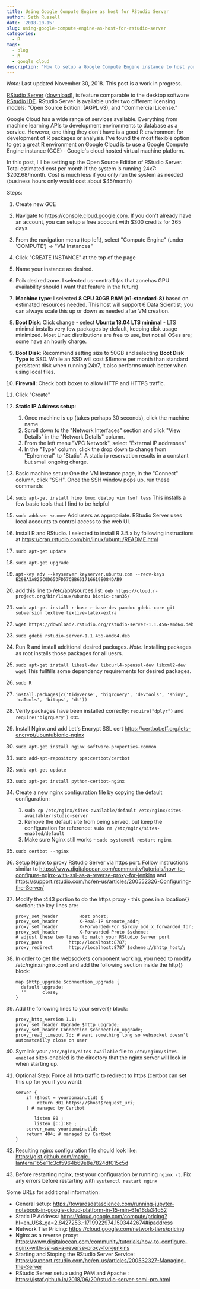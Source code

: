 ```yaml
---
title: Using Google Compute Engine as host for RStudio Server
author: Seth Russell
date: '2018-10-15'
slug: using-google-compute-engine-as-host-for-rstudio-server
categories:
  - R
tags:
  - blog
  - R
  - google cloud
description: 'How to setup a Google Compute Engine instance to host your own RStudio Server'
---
```


*Note:* Last updated November 30, 2018. This post is a work in progress.

[RStudio Server](https://www.rstudio.com/products/rstudio-server-pro/)  ([download](https://www.rstudio.com/products/rstudio/download-server/)), is feature comparable to the desktop software [RStudio IDE](https://www.rstudio.com/products/rstudio/). RStudio Server is available under two different licensing models: "Open Source Edition: (AGPL v3), and "Commercial License."

Google Cloud has a wide range of services available. Everything from machine learning APIs to development environments to database as a service. However, one thing they don't have is a good R environment for development of R packages or analysis. I've found the most flexible option to get a great R environment on Google Cloud is to use a Google Compute Engine instance (GCE) - Google's cloud hosted virtual machine platform.

In this post, I'll be setting up the Open Source Edition of RStudio Server. Total estimated cost per month if the system is running 24x7: $202.68/month. Cost is much less if you only run the system as needed (business hours only would cost about $45/month)


Steps:

1. Create new GCE
  1. Navigate to https://console.cloud.google.com. If you don't already have an account, you can setup a free account with $300 credits for 365 days.
  1. From the navigation menu (top left), select "Compute Engine" (under 'COMPUTE') -> "VM Instances"
  1. Click "CREATE INSTANCE" at the top of the page
  1. Name your instance as desired.
  1. Pcik desired zone. I selected us-central1 (as that zonehas GPU availability should I want that feature in the future)
  1. **Machine type**: I selected **8 CPU 30GB RAM (n1-standard-8)** based on estimated resources needed. This host will support 6 Data Scientist; you can always scale this up or down as needed after VM creation.
  1. **Boot Disk**: Click change - select **Ubuntu 18.04 LTS minimal** - LTS minimal installs very few packages by default, keeping disk usage minimized. Most Linux distributions are free to use, but not all OSes are; some have an hourly charge.
  1. **Boot Disk**: Recommend setting size to 50GB and selecting **Boot Disk Type** to SSD. While an SSD will cost $8/more per month than standard persistent disk when running 24x7, it also performs much better when using local files.
  1. **Firewall**: Check both boxes to allow HTTP and HTTPS traffic.
  1. Click "Create"
  1. **Static IP Address setup**:
      1. Once machine is up (takes perhaps 30 seconds), click the machine name
      1. Scroll down to the "Network Interfaces" section and click "View Details" in the "Network Details" column.
      1. From the left menu "VPC Network", select "External IP addresses"
      1. In the "Type" column, click the drop down to change from "Ephemeral" to "Static". A static ip reservation results in a constant but small ongoing charge.
1. Basic machine setup: One the VM Instance page, in the "Connect" column, click "SSH". Once the SSH window pops up, run these commands
  1. `sudo apt-get install htop tmux dialog vim lsof less` This installs a few basic tools that I find to be helpful
  1. `sudo adduser <name>` Add users as appropriate. RStudio Server uses local accounts to control access to the web UI.
1. Install R and RStudio. I selected to install R 3.5.x by following instructions at https://cran.rstudio.com/bin/linux/ubuntu/README.html
  1. `sudo apt-get update`
  1. `sudo apt-get upgrade`
  1. `apt-key adv --keyserver keyserver.ubuntu.com --recv-keys E298A3A825C0D65DFD57CBB651716619E084DAB9`
  1. add this line to /etc/apt/sources.list: `deb https://cloud.r-project.org/bin/linux/ubuntu bionic-cran35/`
  1. `sudo apt-get install r-base r-base-dev pandoc gdebi-core git subversion texlive texlive-latex-extra`
  1. `wget https://download2.rstudio.org/rstudio-server-1.1.456-amd64.deb`
  1. `sudo gdebi rstudio-server-1.1.456-amd64.deb`
1. Run R and install additional desired packages. *Note:* Installing packages as root installs those packages for all uesrs.
  1. `sudo apt-get install libssl-dev libcurl4-openssl-dev libxml2-dev wget` This fullfills some dependency requirements for desired packages.
  1. `sudo R`
  1. `install.packages(c('tidyverse', 'bigrquery', 'devtools', 'shiny', 'caTools', 'bitops', 'dt'))`
  1. Verify packages have been installed correctly: `require("dplyr")` and `require('bigrquery')` etc.
1. Install Nginx and add Let's Encrypt SSL cert https://certbot.eff.org/lets-encrypt/ubuntubionic-nginx 
  1. `sudo apt-get install nginx software-properties-common`
  1. `sudo add-apt-repository ppa:certbot/certbot`
  1. `sudo apt-get update`
  1. `sudo apt-get install python-certbot-nginx`
  1. Create a new nginx configuration file by copying the default configuration:
      1. `sudo cp /etc/nginx/sites-available/default /etc/nginx/sites-available/rstudio-server`
      1. Remove the default site from being served, but keep the configuration for reference: `sudo rm /etc/nginx/sites-enabled/default`
      1. Make sure Nginx still works - `sudo systemctl restart nginx`
  1. `sudo certbot --nginx`
1. Setup Nginx to proxy RStudio Server via https port. Follow instructions similar to https://www.digitalocean.com/community/tutorials/how-to-configure-nginx-with-ssl-as-a-reverse-proxy-for-jenkins and https://support.rstudio.com/hc/en-us/articles/200552326-Configuring-the-Server/
  1. Modify the :443 portion to do the https proxy - this goes in a location{} section; the key lines are:
      ```
      proxy_set_header        Host $host;
      proxy_set_header        X-Real-IP $remote_addr;
      proxy_set_header        X-Forwarded-For $proxy_add_x_forwarded_for;
      proxy_set_header        X-Forwarded-Proto $scheme;
      # adjust these two lines to match your RStudio Server port
      proxy_pass          http://localhost:8787;
      proxy_redirect      http://localhost:8787 $scheme://$http_host/;
      ```
      
  1. In order to get the websockets component working, you need to modify /etc/nginx/nginx.conf and add the following section inside the http{} block:
      ```
      map $http_upgrade $connection_upgrade {
        default upgrade;
        ''      close;
      }
      ```
      
  1. Add the following lines to your server{} block:
      ```
      proxy_http_version 1.1;
      proxy_set_header Upgrade $http_upgrade;
      proxy_set_header Connection $connection_upgrade;
      proxy_read_timeout 7d; # want something long so websocket doesn't automatcailly close on user
      ```
      
  1. Symlink your `/etc/nginx/sites-available` file to `/etc/nginx/sites-enabled` sites-enabled is the directory that the nginx server will look in when starting up.
  1. Optional Step: Force all http traffic to redirect to https (certbot can set this up for you if you want):
      ```
      server {
          if ($host = yourdomain.tld) {
              return 301 https://$host$request_uri;
          } # managed by Certbot
      
             listen 80 ;
             listen [::]:80 ;
          server_name yourdomain.tld;
          return 404; # managed by Certbot
      }
      ```
      
  1. Resulting nginx configuration file should look like: https://gist.github.com/magic-lantern/1b5e11c3cf5964b69e8e7824df015c5d
  1. Before restarting nginx, test your configuration by running `nginx -t`. Fix any errors before restarting with `systemctl restart nginx`
  

Some URLs for additional information:

* General setup: https://towardsdatascience.com/running-jupyter-notebook-in-google-cloud-platform-in-15-min-61e16da34d52
* Static IP Address: https://cloud.google.com/compute/pricing?hl=en_US&_ga=2.8427253.-1719922974.1503442674#ipaddress
* Network Tier Pricing: https://cloud.google.com/network-tiers/pricing
* Nginx as a reverse proxy: https://www.digitalocean.com/community/tutorials/how-to-configure-nginx-with-ssl-as-a-reverse-proxy-for-jenkins
* Starting and Stoping the RStudio Server Service: https://support.rstudio.com/hc/en-us/articles/200532327-Managing-the-Server
* RStudio Server setup using PAM and Apache : https://jstaf.github.io/2018/06/20/rstudio-server-semi-pro.html
